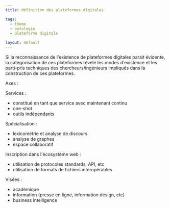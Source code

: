```yaml
---
title: définition des plateformes digitales

tags:
  - theme
  - ontologie
  - plateforme digitale

layout: default
---
```


Si la reconnaissance de l'existence de plateformes digitales parait évidente, la catégorisation de ces plateformes révèle les modes d'existence et les parti-pris techniques des chercheurs/ingénieurs impliqués dans la construction de ces plateformes.

Axes :

Services :

- constitué en tant que service avec maintenant continu
- one-shot
- outils indépendants

Spécialisation :

- lexicométrie et analyse de discours
- analyse de graphes
- espace collaboratif

Inscription dans l'écosystème web :

- utilisation de protocoles standards, API, etc
- utilisation de formats de fichiers interopérables

Visées :

- académique
- information (presse en ligne, information design, etc)
- business intelligence